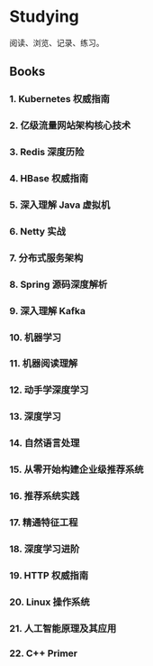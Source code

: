 # Studying

阅读、浏览、记录、练习。

## Books

### 1. Kubernetes 权威指南

### 2. 亿级流量网站架构核心技术

### 3. Redis 深度历险

### 4. HBase 权威指南

### 5. 深入理解 Java 虚拟机

### 6. Netty 实战

### 7. 分布式服务架构

### 8. Spring 源码深度解析

### 9. 深入理解 Kafka

### 10. 机器学习

### 11. 机器阅读理解

### 12. 动手学深度学习

### 13. 深度学习

### 14. 自然语言处理

### 15. 从零开始构建企业级推荐系统

### 16. 推荐系统实践

### 17. 精通特征工程

### 18. 深度学习进阶

### 19. HTTP 权威指南

### 20. Linux 操作系统

### 21. 人工智能原理及其应用

### 22. C++ Primer
